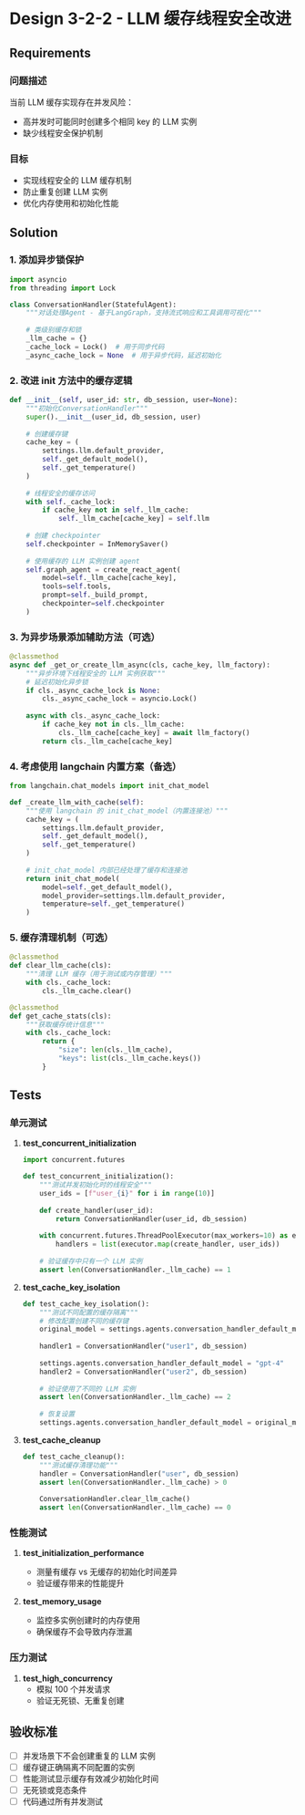 # Design 3-2-2 - LLM 缓存线程安全改进

## Requirements

### 问题描述
当前 LLM 缓存实现存在并发风险：
- 高并发时可能同时创建多个相同 key 的 LLM 实例
- 缺少线程安全保护机制

### 目标
- 实现线程安全的 LLM 缓存机制
- 防止重复创建 LLM 实例
- 优化内存使用和初始化性能

## Solution

### 1. 添加异步锁保护

```python
import asyncio
from threading import Lock

class ConversationHandler(StatefulAgent):
    """对话处理Agent - 基于LangGraph，支持流式响应和工具调用可视化"""
    
    # 类级别缓存和锁
    _llm_cache = {}
    _cache_lock = Lock()  # 用于同步代码
    _async_cache_lock = None  # 用于异步代码，延迟初始化
```

### 2. 改进 __init__ 方法中的缓存逻辑

```python
def __init__(self, user_id: str, db_session, user=None):
    """初始化ConversationHandler"""
    super().__init__(user_id, db_session, user)
    
    # 创建缓存键
    cache_key = (
        settings.llm.default_provider,
        self._get_default_model(),
        self._get_temperature()
    )
    
    # 线程安全的缓存访问
    with self._cache_lock:
        if cache_key not in self._llm_cache:
            self._llm_cache[cache_key] = self.llm
    
    # 创建 checkpointer
    self.checkpointer = InMemorySaver()
    
    # 使用缓存的 LLM 实例创建 agent
    self.graph_agent = create_react_agent(
        model=self._llm_cache[cache_key],
        tools=self.tools,
        prompt=self._build_prompt,
        checkpointer=self.checkpointer
    )
```

### 3. 为异步场景添加辅助方法（可选）

```python
@classmethod
async def _get_or_create_llm_async(cls, cache_key, llm_factory):
    """异步环境下线程安全的 LLM 实例获取"""
    # 延迟初始化异步锁
    if cls._async_cache_lock is None:
        cls._async_cache_lock = asyncio.Lock()
    
    async with cls._async_cache_lock:
        if cache_key not in cls._llm_cache:
            cls._llm_cache[cache_key] = await llm_factory()
        return cls._llm_cache[cache_key]
```

### 4. 考虑使用 langchain 内置方案（备选）

```python
from langchain.chat_models import init_chat_model

def _create_llm_with_cache(self):
    """使用 langchain 的 init_chat_model（内置连接池）"""
    cache_key = (
        settings.llm.default_provider,
        self._get_default_model(),
        self._get_temperature()
    )
    
    # init_chat_model 内部已经处理了缓存和连接池
    return init_chat_model(
        model=self._get_default_model(),
        model_provider=settings.llm.default_provider,
        temperature=self._get_temperature()
    )
```

### 5. 缓存清理机制（可选）

```python
@classmethod
def clear_llm_cache(cls):
    """清理 LLM 缓存（用于测试或内存管理）"""
    with cls._cache_lock:
        cls._llm_cache.clear()

@classmethod
def get_cache_stats(cls):
    """获取缓存统计信息"""
    with cls._cache_lock:
        return {
            "size": len(cls._llm_cache),
            "keys": list(cls._llm_cache.keys())
        }
```

## Tests

### 单元测试

1. **test_concurrent_initialization**
   ```python
   import concurrent.futures
   
   def test_concurrent_initialization():
       """测试并发初始化时的线程安全"""
       user_ids = [f"user_{i}" for i in range(10)]
       
       def create_handler(user_id):
           return ConversationHandler(user_id, db_session)
       
       with concurrent.futures.ThreadPoolExecutor(max_workers=10) as executor:
           handlers = list(executor.map(create_handler, user_ids))
       
       # 验证缓存中只有一个 LLM 实例
       assert len(ConversationHandler._llm_cache) == 1
   ```

2. **test_cache_key_isolation**
   ```python
   def test_cache_key_isolation():
       """测试不同配置的缓存隔离"""
       # 修改配置创建不同的缓存键
       original_model = settings.agents.conversation_handler_default_model
       
       handler1 = ConversationHandler("user1", db_session)
       
       settings.agents.conversation_handler_default_model = "gpt-4"
       handler2 = ConversationHandler("user2", db_session)
       
       # 验证使用了不同的 LLM 实例
       assert len(ConversationHandler._llm_cache) == 2
       
       # 恢复设置
       settings.agents.conversation_handler_default_model = original_model
   ```

3. **test_cache_cleanup**
   ```python
   def test_cache_cleanup():
       """测试缓存清理功能"""
       handler = ConversationHandler("user", db_session)
       assert len(ConversationHandler._llm_cache) > 0
       
       ConversationHandler.clear_llm_cache()
       assert len(ConversationHandler._llm_cache) == 0
   ```

### 性能测试

1. **test_initialization_performance**
   - 测量有缓存 vs 无缓存的初始化时间差异
   - 验证缓存带来的性能提升

2. **test_memory_usage**
   - 监控多实例创建时的内存使用
   - 确保缓存不会导致内存泄漏

### 压力测试

1. **test_high_concurrency**
   - 模拟 100 个并发请求
   - 验证无死锁、无重复创建

## 验收标准

- [ ] 并发场景下不会创建重复的 LLM 实例
- [ ] 缓存键正确隔离不同配置的实例
- [ ] 性能测试显示缓存有效减少初始化时间
- [ ] 无死锁或竞态条件
- [ ] 代码通过所有并发测试